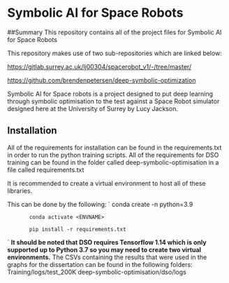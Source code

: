 # Symbolic AI for Space Robots

##Summary
This repository contains all of the project files for Symbolic AI for Space Robots

This repository makes use of two sub-repositories which are linked below:

https://gitlab.surrey.ac.uk/lj00304/spacerobot_v1/-/tree/master/

https://github.com/brendenpetersen/deep-symbolic-optimization

Symbolic AI for Space robots is a project designed to put deep learning through symbolic optimisation to the test against a Space Robot simulator designed here at the University of Surrey by Lucy Jackson.

## Installation
All of the requirements for installation can be found in the requirements.txt in order to run the python training scripts.
All of the requirements for DSO training can be found in the folder called deep-symbolic-optimisation in a file called requirements.txt

It is recommended to create a virtual environment to host all of these libraries.

This can be done by the following:
`           conda create -n <ENVNAME> python=3.9

           conda activate <ENVNAME>

           pip install -r requirements.txt
`
**It should be noted that DSO requires Tensorflow 1.14 which is only supported up to Python 3.7 so you may need to create two virtual environments.**
The CSVs containing the results that were used in the graphs for the dissertation can be found in the following folders:
Training/logs/test_200K
deep-symbolic-optimisation/dso/logs 
